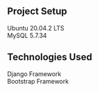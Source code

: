 ## Project Setup

Ubuntu 20.04.2 LTS <br />
MySQL 5.7.34

## Technologies Used

Django  Framework <br />
Bootstrap Framework

